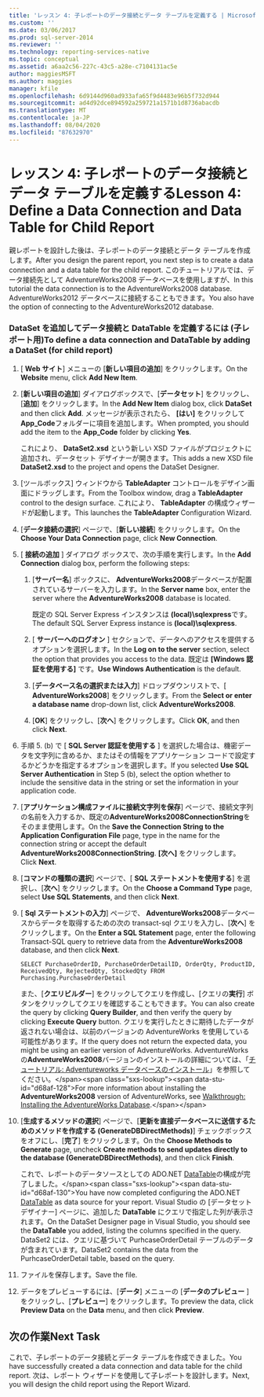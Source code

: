 ```yaml
---
title: 'レッスン 4: 子レポートのデータ接続とデータ テーブルを定義する | Microsoft Docs'
ms.custom: ''
ms.date: 03/06/2017
ms.prod: sql-server-2014
ms.reviewer: ''
ms.technology: reporting-services-native
ms.topic: conceptual
ms.assetid: a6aa2c56-227c-43c5-a28e-c7104131ac5e
author: maggiesMSFT
ms.author: maggies
manager: kfile
ms.openlocfilehash: 6d9144d960ad933afa65f9d4483e96b5f732d944
ms.sourcegitcommit: ad4d92dce894592a259721a1571b1d8736abacdb
ms.translationtype: MT
ms.contentlocale: ja-JP
ms.lasthandoff: 08/04/2020
ms.locfileid: "87632970"
---
```

# <a name="lesson-4-define-a-data-connection-and-data-table-for-child-report"></a><span data-ttu-id="d68af-102">レッスン 4: 子レポートのデータ接続とデータ テーブルを定義する</span><span class="sxs-lookup"><span data-stu-id="d68af-102">Lesson 4: Define a Data Connection and Data Table for Child Report</span></span>
  <span data-ttu-id="d68af-103">親レポートを設計した後は、子レポートのデータ接続とデータ テーブルを作成します。</span><span class="sxs-lookup"><span data-stu-id="d68af-103">After you design the parent report, you next step is to create a data connection and a data table for the child report.</span></span> <span data-ttu-id="d68af-104">このチュートリアルでは、データ接続先として AdventureWorks2008 データベースを使用しますが、</span><span class="sxs-lookup"><span data-stu-id="d68af-104">In this tutorial the data connection is to the AdventureWorks2008 database.</span></span> <span data-ttu-id="d68af-105">AdventureWorks2012 データベースに接続することもできます。</span><span class="sxs-lookup"><span data-stu-id="d68af-105">You also have the option of connecting to the AdventureWorks2012 database.</span></span>  
  
### <a name="to-define-a-data-connection-and-datatable-by-adding-a-dataset-for-child-report"></a><span data-ttu-id="d68af-106">DataSet を追加してデータ接続と DataTable を定義するには (子レポート用)</span><span class="sxs-lookup"><span data-stu-id="d68af-106">To define a data connection and DataTable by adding a DataSet (for child report)</span></span>  
  
1.  <span data-ttu-id="d68af-107">[ **Web サイト**] メニューの [**新しい項目の追加**] をクリックします。</span><span class="sxs-lookup"><span data-stu-id="d68af-107">On the **Website** menu, click **Add New Item**.</span></span>  
  
2.  <span data-ttu-id="d68af-108">[**新しい項目の追加**] ダイアログボックスで、[**データセット**] をクリックし、[**追加**] をクリックします。</span><span class="sxs-lookup"><span data-stu-id="d68af-108">In the **Add New Item** dialog box, click **DataSet** and then click **Add**.</span></span> <span data-ttu-id="d68af-109">メッセージが表示されたら、 **[はい]** をクリックして**App_Code**フォルダーに項目を追加します。</span><span class="sxs-lookup"><span data-stu-id="d68af-109">When prompted, you should add the item to the **App_Code** folder by clicking **Yes**.</span></span>  
  
     <span data-ttu-id="d68af-110">これにより、 **DataSet2.xsd** という新しい XSD ファイルがプロジェクトに追加され、データセット デザイナーが開きます。</span><span class="sxs-lookup"><span data-stu-id="d68af-110">This adds a new XSD file **DataSet2.xsd** to the project and opens the DataSet Designer.</span></span>  
  
3.  <span data-ttu-id="d68af-111">[ツールボックス] ウィンドウから **TableAdapter** コントロールをデザイン画面にドラッグします。</span><span class="sxs-lookup"><span data-stu-id="d68af-111">From the Toolbox window, drag a **TableAdapter** control to the design surface.</span></span> <span data-ttu-id="d68af-112">これにより、 **TableAdapter** の構成ウィザードが起動します。</span><span class="sxs-lookup"><span data-stu-id="d68af-112">This launches the **TableAdapter** Configuration Wizard.</span></span>  
  
4.  <span data-ttu-id="d68af-113">[**データ接続の選択**] ページで、[**新しい接続**] をクリックします。</span><span class="sxs-lookup"><span data-stu-id="d68af-113">On the **Choose Your Data Connection** page, click **New Connection**.</span></span>  
  
5.  <span data-ttu-id="d68af-114">[ **接続の追加** ] ダイアログ ボックスで、次の手順を実行します。</span><span class="sxs-lookup"><span data-stu-id="d68af-114">In the **Add Connection** dialog box, perform the following steps:</span></span>  
  
    1.  <span data-ttu-id="d68af-115">[**サーバー名**] ボックスに、 **AdventureWorks2008**データベースが配置されているサーバーを入力します。</span><span class="sxs-lookup"><span data-stu-id="d68af-115">In the **Server name** box, enter the server where the **AdventureWorks2008** database is located.</span></span>  
  
         <span data-ttu-id="d68af-116">既定の SQL Server Express インスタンスは **(local)\sqlexpress**です。</span><span class="sxs-lookup"><span data-stu-id="d68af-116">The default SQL Server Express instance is **(local)\sqlexpress**.</span></span>  
  
    2.  <span data-ttu-id="d68af-117">[ **サーバーへのログオン** ] セクションで、データへのアクセスを提供するオプションを選択します。</span><span class="sxs-lookup"><span data-stu-id="d68af-117">In the **Log on to the server** section, select the option that provides you access to the data.</span></span> <span data-ttu-id="d68af-118">既定は **[Windows 認証を使用する]** です。</span><span class="sxs-lookup"><span data-stu-id="d68af-118">**Use Windows Authentication** is the default.</span></span>  
  
    3.  <span data-ttu-id="d68af-119">[**データベース名の選択または入力**] ドロップダウンリストで、[ **AdventureWorks2008**] をクリックします。</span><span class="sxs-lookup"><span data-stu-id="d68af-119">From the **Select or enter a database name** drop-down list, click **AdventureWorks2008**.</span></span>  
  
    4.  <span data-ttu-id="d68af-120">[**OK**] をクリックし、[**次へ**] をクリックします。</span><span class="sxs-lookup"><span data-stu-id="d68af-120">Click **OK**, and then click **Next**.</span></span>  
  
6.  <span data-ttu-id="d68af-121">手順 5. (b) で [ **SQL Server 認証を使用する** ] を選択した場合は、機密データを文字列に含めるか、またはその情報をアプリケーション コードで設定するかどうかを指定するオプションを選択します。</span><span class="sxs-lookup"><span data-stu-id="d68af-121">If you selected **Use SQL Server Authentication** in Step 5 (b), select the option whether to include the sensitive data in the string or set the information in your application code.</span></span>  
  
7.  <span data-ttu-id="d68af-122">[**アプリケーション構成ファイルに接続文字列を保存**] ページで、接続文字列の名前を入力するか、既定の**AdventureWorks2008ConnectionString**をそのまま使用します。</span><span class="sxs-lookup"><span data-stu-id="d68af-122">On the **Save the Connection String to the Application Configuration File** page, type in the name for the connection string or accept the default **AdventureWorks2008ConnectionString**.</span></span> <span data-ttu-id="d68af-123">**[次へ]** をクリックします。</span><span class="sxs-lookup"><span data-stu-id="d68af-123">Click **Next**.</span></span>  
  
8.  <span data-ttu-id="d68af-124">[**コマンドの種類の選択**] ページで、[ **SQL ステートメントを使用する**] を選択し、[**次へ**] をクリックします。</span><span class="sxs-lookup"><span data-stu-id="d68af-124">On the **Choose a Command Type** page, select **Use SQL Statements**, and then click **Next**.</span></span>  
  
9. <span data-ttu-id="d68af-125">[ **Sql ステートメントの入力**] ページで、 **AdventureWorks2008**データベースからデータを取得するための次の transact-sql クエリを入力し、[**次へ**] をクリックします。</span><span class="sxs-lookup"><span data-stu-id="d68af-125">On the **Enter a SQL Statement** page, enter the following Transact-SQL query to retrieve data from the **AdventureWorks2008** database, and then click **Next**.</span></span>  
  
    ```  
    SELECT PurchaseOrderID, PurchaseOrderDetailID, OrderQty, ProductID, ReceivedQty, RejectedQty, StockedQty FROM Purchasing.PurchaseOrderDetail  
    ```  
  
     <span data-ttu-id="d68af-126">また、[**クエリビルダー**] をクリックしてクエリを作成し、[クエリの**実行**] ボタンをクリックしてクエリを確認することもできます。</span><span class="sxs-lookup"><span data-stu-id="d68af-126">You can also create the query by clicking **Query Builder**, and then verify the query by clicking **Execute Query** button.</span></span> <span data-ttu-id="d68af-127">クエリを実行したときに期待したデータが返されない場合は、以前のバージョンの AdventureWorks を使用している可能性があります。</span><span class="sxs-lookup"><span data-stu-id="d68af-127">If the query does not return the expected data, you might be using an earlier version of AdventureWorks.</span></span> <span data-ttu-id="d68af-128">AdventureWorks の**AdventureWorks2008**バージョンのインストールの詳細については、「[チュートリアル: Adventureworks データベースのインストール](https://msdn.microsoft.com/library/aa992075\(v=vs.100\).aspx)」を参照してください。</span><span class="sxs-lookup"><span data-stu-id="d68af-128">For more information about installing the **AdventureWorks2008** version of AdventureWorks, see [Walkthrough: Installing the AdventureWorks Database](https://msdn.microsoft.com/library/aa992075\(v=vs.100\).aspx).</span></span>  
  
10. <span data-ttu-id="d68af-129">[**生成するメソッドの選択**] ページで、[**更新を直接データベースに送信するためのメソッドを作成する (GenerateDBDirectMethods)**] チェックボックスをオフにし、[**完了**] をクリックします。</span><span class="sxs-lookup"><span data-stu-id="d68af-129">On the **Choose Methods to Generate** page, uncheck **Create methods to send updates directly to the database (GenerateDBDirectMethods)**, and then click **Finish**.</span></span>  
  
     <span data-ttu-id="d68af-130">これで、レポートのデータソースとしての ADO.NET [DataTable](https://msdn.microsoft.com/library/system.data.datatable\(v=vs.100\).aspx)の構成が完了しました。</span><span class="sxs-lookup"><span data-stu-id="d68af-130">You have now completed configuring the ADO.NET [DataTable](https://msdn.microsoft.com/library/system.data.datatable\(v=vs.100\).aspx) as data source for your report.</span></span> <span data-ttu-id="d68af-131">Visual Studio の [データセット デザイナー] ページに、追加した **DataTable** にクエリで指定した列が表示されます。</span><span class="sxs-lookup"><span data-stu-id="d68af-131">On the DataSet Designer page in Visual Studio, you should see the **DataTable** you added, listing the columns specified in the query.</span></span> <span data-ttu-id="d68af-132">DataSet2 には、クエリに基づいて PurhcaseOrderDetail テーブルのデータが含まれています。</span><span class="sxs-lookup"><span data-stu-id="d68af-132">DataSet2 contains the data from the PurhcaseOrderDetail table, based on the query.</span></span>  
  
11. <span data-ttu-id="d68af-133">ファイルを保存します。</span><span class="sxs-lookup"><span data-stu-id="d68af-133">Save the file.</span></span>  
  
12. <span data-ttu-id="d68af-134">データをプレビューするには、[**データ**] メニューの [**データのプレビュー** ] をクリックし、[**プレビュー**] をクリックします。</span><span class="sxs-lookup"><span data-stu-id="d68af-134">To preview the data, click **Preview Data** on the **Data** menu, and then click **Preview**.</span></span>  
  
## <a name="next-task"></a><span data-ttu-id="d68af-135">次の作業</span><span class="sxs-lookup"><span data-stu-id="d68af-135">Next Task</span></span>  
 <span data-ttu-id="d68af-136">これで、子レポートのデータ接続とデータ テーブルを作成できました。</span><span class="sxs-lookup"><span data-stu-id="d68af-136">You have successfully created a data connection and data table for the child report.</span></span> <span data-ttu-id="d68af-137">次は、レポート ウィザードを使用して子レポートを設計します。</span><span class="sxs-lookup"><span data-stu-id="d68af-137">Next, you will design the child report using the Report Wizard.</span></span>  
  
  
